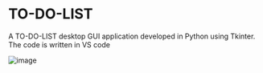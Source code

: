 # TO-DO-LIST
A TO-DO-LIST desktop GUI application developed in Python using Tkinter. The code is written in VS code

![image](https://github.com/user-attachments/assets/13bbd983-b27a-44eb-a9c8-de06bb3e3c44)

